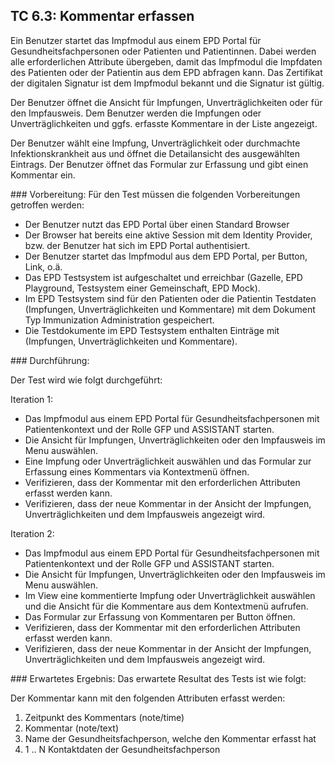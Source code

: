 ## TC 6.3: Kommentar erfassen
Ein Benutzer startet das Impfmodul aus einem EPD Portal für Gesundheitsfachpersonen oder Patienten und Patientinnen.  Dabei werden alle erforderlichen Attribute übergeben, damit das Impfmodul die Impfdaten des Patienten oder der Patientin aus dem EPD abfragen kann. Das Zertifikat der digitalen Signatur ist dem Impfmodul bekannt und die Signatur ist gültig.

Der Benutzer öffnet die Ansicht für Impfungen, Unverträglichkeiten oder für den Impfausweis. Dem Benutzer werden die Impfungen oder Unverträglichkeiten und ggfs. erfasste Kommentare in der Liste angezeigt.

Der Benutzer wählt eine Impfung, Unverträglichkeit oder durchmachte Infektionskrankheit aus und öffnet die Detailansicht des ausgewählten Eintrags. Der Benutzer öffnet das Formular zur Erfassung und gibt einen Kommentar ein.

### Vorbereitung:
Für den Test müssen die folgenden Vorbereitungen getroffen werden:
- Der Benutzer nutzt das EPD Portal über einen Standard Browser
- Der Browser hat bereits eine aktive Session mit dem Identity Provider, bzw. der Benutzer hat sich im EPD Portal authentisiert.
- Der Benutzer startet das Impfmodul aus dem EPD Portal, per Button, Link, o.ä.  
- Das EPD Testsystem ist aufgeschaltet und erreichbar (Gazelle, EPD Playground, Testsystem einer Gemeinschaft, EPD Mock).
- Im EPD Testsystem sind für den Patienten oder die Patientin Testdaten (Impfungen, Unverträglichkeiten und Kommentare) mit dem Dokument Typ Immunization Administration gespeichert.
- Die Testdokumente im EPD Testsystem enthalten Einträge mit (Impfungen, Unverträglichkeiten und Kommentare).

### Durchführung:

Der Test wird wie folgt durchgeführt:

Iteration 1:
- Das Impfmodul aus einem EPD Portal für Gesundheitsfachpersonen mit Patientenkontext und der Rolle GFP und ASSISTANT starten.
- Die Ansicht für Impfungen, Unverträglichkeiten oder den Impfausweis im Menu auswählen.
- Eine Impfung oder Unverträglichkeit auswählen und das Formular zur Erfassung eines Kommentars via Kontextmenü öffnen.
- Verifizieren, dass der Kommentar mit den erforderlichen Attributen erfasst werden kann.
- Verifizieren, dass der neue Kommentar in der Ansicht der Impfungen, Unverträglichkeiten und dem Impfausweis angezeigt wird.

Iteration 2:
- Das Impfmodul aus einem EPD Portal für Gesundheitsfachpersonen mit Patientenkontext und der Rolle GFP und ASSISTANT starten.
- Die Ansicht für Impfungen, Unverträglichkeiten oder den Impfausweis im Menu auswählen.
- Im View eine kommentierte Impfung oder Unverträglichkeit auswählen und die Ansicht für die Kommentare aus dem Kontextmenü aufrufen.
- Das Formular zur Erfassung von Kommentaren per Button öffnen.
- Verifizieren, dass der Kommentar mit den erforderlichen Attributen erfasst werden kann.
- Verifizieren, dass der neue Kommentar in der Ansicht der Impfungen, Unverträglichkeiten und dem Impfausweis angezeigt wird.

### Erwartetes Ergebnis:
Das erwartete Resultat des Tests ist wie folgt:

Der Kommentar kann mit den folgenden Attributen erfasst werden:  
1.	Zeitpunkt des Kommentars (note/time)
2.	Kommentar (note/text)
3.	Name der Gesundheitsfachperson, welche den Kommentar erfasst hat
4.	1 .. N Kontaktdaten der Gesundheitsfachperson
